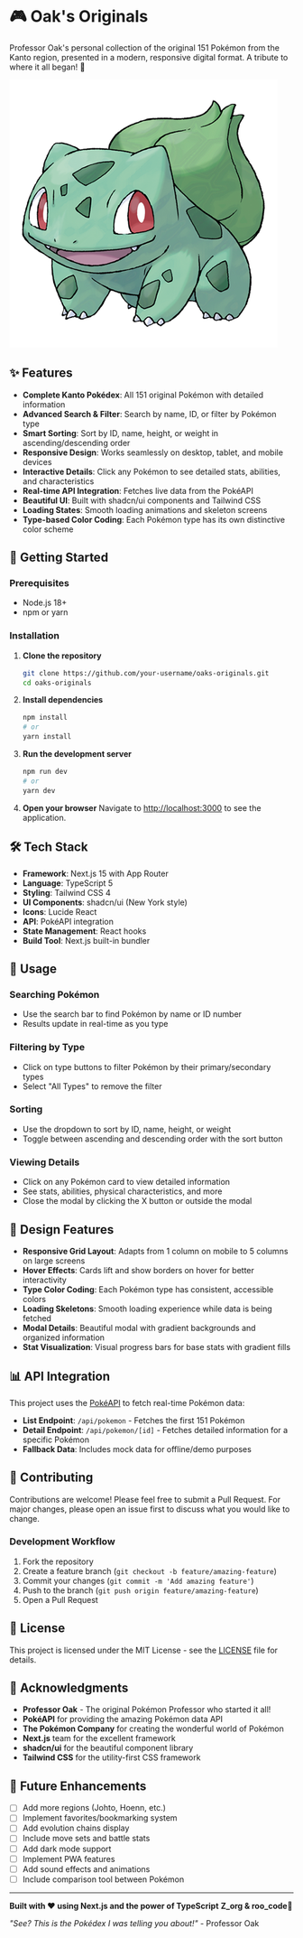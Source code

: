 # 🎮 Oak's Originals

Professor Oak's personal collection of the original 151 Pokémon from the Kanto region, presented in a modern, responsive digital format. A tribute to where it all began! 🌟

![Oak's Originals Screenshot](https://raw.githubusercontent.com/PokeAPI/sprites/master/sprites/pokemon/other/official-artwork/1.png)

## ✨ Features

- **Complete Kanto Pokédex**: All 151 original Pokémon with detailed information
- **Advanced Search & Filter**: Search by name, ID, or filter by Pokémon type
- **Smart Sorting**: Sort by ID, name, height, or weight in ascending/descending order
- **Responsive Design**: Works seamlessly on desktop, tablet, and mobile devices
- **Interactive Details**: Click any Pokémon to see detailed stats, abilities, and characteristics
- **Real-time API Integration**: Fetches live data from the PokéAPI
- **Beautiful UI**: Built with shadcn/ui components and Tailwind CSS
- **Loading States**: Smooth loading animations and skeleton screens
- **Type-based Color Coding**: Each Pokémon type has its own distinctive color scheme

## 🚀 Getting Started

### Prerequisites

- Node.js 18+ 
- npm or yarn

### Installation

1. **Clone the repository**
   ```bash
   git clone https://github.com/your-username/oaks-originals.git
   cd oaks-originals
   ```

2. **Install dependencies**
   ```bash
   npm install
   # or
   yarn install
   ```

3. **Run the development server**
   ```bash
   npm run dev
   # or
   yarn dev
   ```

4. **Open your browser**
   Navigate to [http://localhost:3000](http://localhost:3000) to see the application.

## 🛠️ Tech Stack

- **Framework**: Next.js 15 with App Router
- **Language**: TypeScript 5
- **Styling**: Tailwind CSS 4
- **UI Components**: shadcn/ui (New York style)
- **Icons**: Lucide React
- **API**: PokéAPI integration
- **State Management**: React hooks
- **Build Tool**: Next.js built-in bundler

## 📱 Usage

### Searching Pokémon
- Use the search bar to find Pokémon by name or ID number
- Results update in real-time as you type

### Filtering by Type
- Click on type buttons to filter Pokémon by their primary/secondary types
- Select "All Types" to remove the filter

### Sorting
- Use the dropdown to sort by ID, name, height, or weight
- Toggle between ascending and descending order with the sort button

### Viewing Details
- Click on any Pokémon card to view detailed information
- See stats, abilities, physical characteristics, and more
- Close the modal by clicking the X button or outside the modal

## 🎨 Design Features

- **Responsive Grid Layout**: Adapts from 1 column on mobile to 5 columns on large screens
- **Hover Effects**: Cards lift and show borders on hover for better interactivity
- **Type Color Coding**: Each Pokémon type has consistent, accessible colors
- **Loading Skeletons**: Smooth loading experience while data is being fetched
- **Modal Details**: Beautiful modal with gradient backgrounds and organized information
- **Stat Visualization**: Visual progress bars for base stats with gradient fills

## 📊 API Integration

This project uses the [PokéAPI](https://pokeapi.co/) to fetch real-time Pokémon data:

- **List Endpoint**: `/api/pokemon` - Fetches the first 151 Pokémon
- **Detail Endpoint**: `/api/pokemon/[id]` - Fetches detailed information for a specific Pokémon
- **Fallback Data**: Includes mock data for offline/demo purposes

## 🤝 Contributing

Contributions are welcome! Please feel free to submit a Pull Request. For major changes, please open an issue first to discuss what you would like to change.

### Development Workflow

1. Fork the repository
2. Create a feature branch (`git checkout -b feature/amazing-feature`)
3. Commit your changes (`git commit -m 'Add amazing feature'`)
4. Push to the branch (`git push origin feature/amazing-feature`)
5. Open a Pull Request

## 📝 License

This project is licensed under the MIT License - see the [LICENSE](LICENSE) file for details.

## 🙏 Acknowledgments

- **Professor Oak** - The original Pokémon Professor who started it all!
- **PokéAPI** for providing the amazing Pokémon data API
- **The Pokémon Company** for creating the wonderful world of Pokémon
- **Next.js** team for the excellent framework
- **shadcn/ui** for the beautiful component library
- **Tailwind CSS** for the utility-first CSS framework

## 🎯 Future Enhancements

- [ ] Add more regions (Johto, Hoenn, etc.)
- [ ] Implement favorites/bookmarking system
- [ ] Add evolution chains display
- [ ] Include move sets and battle stats
- [ ] Add dark mode support
- [ ] Implement PWA features
- [ ] Add sound effects and animations
- [ ] Include comparison tool between Pokémon

---

**Built with ❤️ using Next.js and the power of TypeScript**
**Z_org & roo_code🚀**

*"See? This is the Pokédex I was telling you about!"* - Professor Oak
